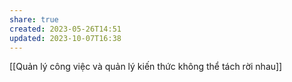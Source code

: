 ```yaml
---
share: true
created: 2023-05-26T14:51
updated: 2023-10-07T16:38
---
```

[[Quản lý công việc và quản lý kiến thức không thể tách rời nhau]]